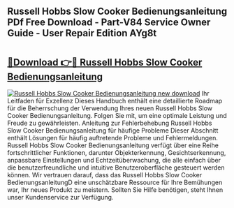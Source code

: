 ## Russell Hobbs Slow Cooker Bedienungsanleitung PDf Free Download - Part-V84 Service Owner Guide - User Repair Edition AYg8t

# <h2><a href="http://df3sa0k.blite.top/?on=Russell+Hobbs+Slow+Cooker+Bedienungsanleitung">🔗Download 👉🔴 Russell Hobbs Slow Cooker Bedienungsanleitung</a></h2>

[![Russell Hobbs Slow Cooker Bedienungsanleitung new download](https://i.imgur.com/lujVjoI.png)](http://df3sa0k.blite.top/?on=Russell+Hobbs+Slow+Cooker+Bedienungsanleitung)
Ihr Leitfaden für Exzellenz Dieses Handbuch enthält eine detaillierte Roadmap für die Beherrschung der Verwendung Ihres neuen Russell Hobbs Slow Cooker Bedienungsanleitung. Folgen Sie mit, um eine optimale Leistung und Freude zu gewährleisten. Anleitung zur Fehlerbehebung Russell Hobbs Slow Cooker Bedienungsanleitung für häufige Probleme Dieser Abschnitt enthält Lösungen für häufig auftretende Probleme und Fehlermeldungen. Russell Hobbs Slow Cooker Bedienungsanleitung verfügt über eine Reihe fortschrittlicher Funktionen, darunter Objekterkennung, Gesichtserkennung, anpassbare Einstellungen und Echtzeitüberwachung, die alle einfach über die benutzerfreundliche und intuitive Benutzeroberfläche gesteuert werden können. Wir vertrauen darauf, dass das Russell Hobbs Slow Cooker BedienungsanleitungD eine unschätzbare Ressource für Ihre Bemühungen war, Ihr neues Produkt zu meistern. Sollten Sie Hilfe benötigen, steht Ihnen unser Kundenservice zur Verfügung.
